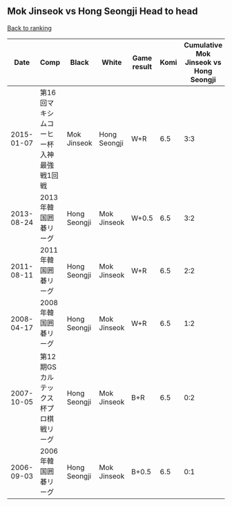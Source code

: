 ## Mok Jinseok vs Hong Seongji Head to head

[Back to ranking](../../index.md)




| **Date** | **Comp** | **Black** | **White** | **Game result** | **Komi** | **Cumulative Mok Jinseok vs Hong Seongji** | **Mok Jinseok streak** | **Hong Seongji streak** | 
| --- | --- | --- | --- | --- | --- | --- | --- | --- |
| 2015-01-07 | 第16回マキシムコーヒー杯入神最強戦1回戦 | Mok Jinseok | Hong Seongji | W+R | 6.5 | 3:3 | 0 | 1 | 
| 2013-08-24 | 2013年韓国囲碁リーグ | Hong Seongji | Mok Jinseok | W+0.5 | 6.5 | 3:2 | 3 | 0 | 
| 2011-08-11 | 2011年韓国囲碁リーグ | Hong Seongji | Mok Jinseok | W+R | 6.5 | 2:2 | 2 | 0 | 
| 2008-04-17 | 2008年韓国囲碁リーグ | Hong Seongji | Mok Jinseok | W+R | 6.5 | 1:2 | 1 | 0 | 
| 2007-10-05 | 第12期GSカルテックス杯プロ棋戦リーグ | Hong Seongji | Mok Jinseok | B+R | 6.5 | 0:2 | 0 | 2 | 
| 2006-09-03 | 2006年韓国囲碁リーグ | Hong Seongji | Mok Jinseok | B+0.5 | 6.5 | 0:1 | 0 | 1 |




